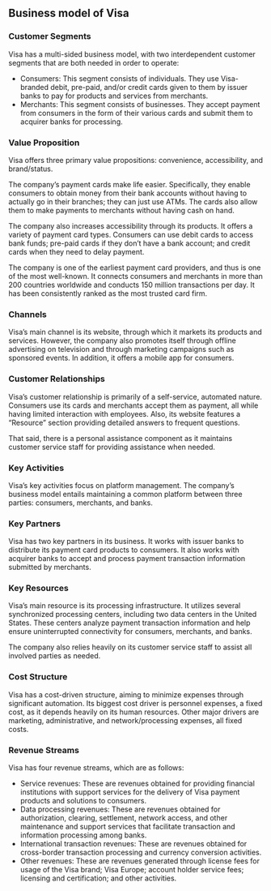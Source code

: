 Business model of Visa
----------------------

 ### Customer Segments

 Visa has a multi-sided business model, with two interdependent customer segments that are both needed in order to operate:

  * Consumers: This segment consists of individuals. They use Visa-branded debit, pre-paid, and/or credit cards given to them by issuer banks to pay for products and services from merchants.
 * Merchants: This segment consists of businesses. They accept payment from consumers in the form of their various cards and submit them to acquirer banks for processing.
  ### Value Proposition

 Visa offers three primary value propositions: convenience, accessibility, and brand/status.

 The company’s payment cards make life easier. Specifically, they enable consumers to obtain money from their bank accounts without having to actually go in their branches; they can just use ATMs. The cards also allow them to make payments to merchants without having cash on hand.

 The company also increases accessibility through its products. It offers a variety of payment card types. Consumers can use debit cards to access bank funds; pre-paid cards if they don’t have a bank account; and credit cards when they need to delay payment.

 The company is one of the earliest payment card providers, and thus is one of the most well-known. It connects consumers and merchants in more than 200 countries worldwide and conducts 150 million transactions per day. It has been consistently ranked as the most trusted card firm.

 ### Channels

 Visa’s main channel is its website, through which it markets its products and services. However, the company also promotes itself through offline advertising on television and through marketing campaigns such as sponsored events. In addition, it offers a mobile app for consumers.

 ### Customer Relationships

 Visa’s customer relationship is primarily of a self-service, automated nature. Consumers use its cards and merchants accept them as payment, all while having limited interaction with employees. Also, its website features a “Resource” section providing detailed answers to frequent questions.

 That said, there is a personal assistance component as it maintains customer service staff for providing assistance when needed.

 ### Key Activities

 Visa’s key activities focus on platform management. The company’s business model entails maintaining a common platform between three parties: consumers, merchants, and banks.

 ### Key Partners

 Visa has two key partners in its business. It works with issuer banks to distribute its payment card products to consumers. It also works with acquirer banks to accept and process payment transaction information submitted by merchants.

 ### Key Resources

 Visa’s main resource is its processing infrastructure. It utilizes several synchronized processing centers, including two data centers in the United States. These centers analyze payment transaction information and help ensure uninterrupted connectivity for consumers, merchants, and banks.

 The company also relies heavily on its customer service staff to assist all involved parties as needed.

 ### Cost Structure

 Visa has a cost-driven structure, aiming to minimize expenses through significant automation. Its biggest cost driver is personnel expenses, a fixed cost, as it depends heavily on its human resources. Other major drivers are marketing, administrative, and network/processing expenses, all fixed costs.

 ### Revenue Streams

 Visa has four revenue streams, which are as follows:

  * Service revenues: These are revenues obtained for providing financial institutions with support services for the delivery of Visa payment products and solutions to consumers.
 * Data processing revenues: These are revenues obtained for authorization, clearing, settlement, network access, and other maintenance and support services that facilitate transaction and information processing among banks.
 * International transaction revenues: These are revenues obtained for cross-border transaction processing and currency conversion activities.
 * Other revenues: These are revenues generated through license fees for usage of the Visa brand; Visa Europe; account holder service fees; licensing and certification; and other activities.